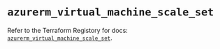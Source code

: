 # `azurerm_virtual_machine_scale_set`

Refer to the Terraform Registory for docs: [`azurerm_virtual_machine_scale_set`](https://registry.terraform.io/providers/hashicorp/azurerm/3.62.1/docs/resources/virtual_machine_scale_set).
